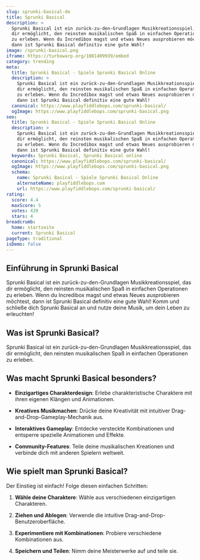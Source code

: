 ```yaml
---
slug: sprunki-basical-de
title: Sprunki Basical
description: >
  Sprunki Basical ist ein zurück-zu-den-Grundlagen Musikkreationsspiel, das
  dir ermöglicht, den reinsten musikalischen Spaß in einfachen Operationen
  zu erleben. Wenn du Incredibox magst und etwas Neues ausprobieren möchtest,
  dann ist Sprunki Basical definitiv eine gute Wahl!
image: /sprunki-basical.png
iframe: https://turbowarp.org/1081409939/embed
category: trending
meta:
  title: Sprunki Basical - Spiele Sprunki Basical Online
  description: >
    Sprunki Basical ist ein zurück-zu-den-Grundlagen Musikkreationsspiel, das
    dir ermöglicht, den reinsten musikalischen Spaß in einfachen Operationen
    zu erleben. Wenn du Incredibox magst und etwas Neues ausprobieren möchtest,
    dann ist Sprunki Basical definitiv eine gute Wahl!
  canonical: https://www.playfiddlebops.com/sprunki-basical/
  ogImage: https://www.playfiddlebops.com/sprunki-basical.png
seo:
  title: Sprunki Basical - Spiele Sprunki Basical Online
  description: >
    Sprunki Basical ist ein zurück-zu-den-Grundlagen Musikkreationsspiel, das
    dir ermöglicht, den reinsten musikalischen Spaß in einfachen Operationen
    zu erleben. Wenn du Incredibox magst und etwas Neues ausprobieren möchtest,
    dann ist Sprunki Basical definitiv eine gute Wahl!
  keywords: Sprunki Basical, Sprunki Basical online
  canonical: https://www.playfiddlebops.com/sprunki-basical/
  ogImage: https://www.playfiddlebops.com/sprunki-basical.png
  schema:
    name: Sprunki Basical - Spiele Sprunki Basical Online
    alternateName: playfiddlebops.com
    url: https://www.playfiddlebops.com/sprunki-basical/
rating:
  score: 4.4
  maxScore: 5
  votes: 420
  stars: 4
breadcrumb:
  home: startseite
  current: Sprunki Basical
pageType: traditional
isDemo: false
---
```


## Einführung in Sprunki Basical

Sprunki Basical ist ein zurück-zu-den-Grundlagen Musikkreationsspiel, das dir ermöglicht, den reinsten musikalischen Spaß in einfachen Operationen zu erleben. Wenn du Incredibox magst und etwas Neues ausprobieren möchtest, dann ist Sprunki Basical definitiv eine gute Wahl! Komm und schließe dich Sprunki Basical an und nutze deine Musik, um dein Leben zu erleuchten!

## Was ist Sprunki Basical?

Sprunki Basical ist ein zurück-zu-den-Grundlagen Musikkreationsspiel, das dir ermöglicht, den reinsten musikalischen Spaß in einfachen Operationen zu erleben.

## Was macht Sprunki Basical besonders?

- **Einzigartiges Charakterdesign**: Erlebe charakteristische Charaktere mit ihren eigenen Klängen und Animationen.

- **Kreatives Musikmachen**: Drücke deine Kreativität mit intuitiver Drag-and-Drop-Gameplay-Mechanik aus.

- **Interaktives Gameplay**: Entdecke versteckte Kombinationen und entsperre spezielle Animationen und Effekte.

- **Community-Features**: Teile deine musikalischen Kreationen und verbinde dich mit anderen Spielern weltweit.

## Wie spielt man Sprunki Basical?

Der Einstieg ist einfach! Folge diesen einfachen Schritten:

1. **Wähle deine Charaktere**: Wähle aus verschiedenen einzigartigen Charakteren.

1. **Ziehen und Ablegen**: Verwende die intuitive Drag-and-Drop-Benutzeroberfläche.

1. **Experimentiere mit Kombinationen**: Probiere verschiedene Kombinationen aus.

1. **Speichern und Teilen**: Nimm deine Meisterwerke auf und teile sie.